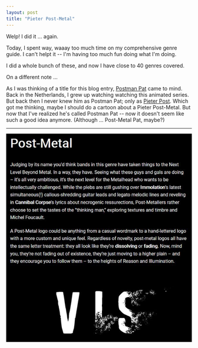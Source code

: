```yaml
---
layout: post
title: "Pieter Post-Metal"
---
```


Welp! I did it ... again.

Today, I spent way, waaay too much time on my comprehensive genre guide. I can't helpt it -- I'm having too much fun doing what I'm doing. 

I did a whole bunch of these, and now I have close to 40 genres covered. 

On a different note ... 

As I was thinking of a title for this blog entry, <a href="https://www.youtube.com/watch?v=1uukgYgflCE" target="_blank" rel="noopener"><span>Postman Pat</span></a>
 came to mind. Back in the Netherlands, I grew up watching watching this animated series. But back then I never knew him as Postman Pat; only as <a href="https://www.youtube.com/watch?v=umV3Cd78H2U" target="_blank" rel="noopener"><span>Pieter Post</span></a>. Which got me thinking, maybe I should do a cartoon about a Pieter Post-Metal. But now that I've realized he's called Postman Pat -- now it doesn't seem like such a good idea anymore. (Although ... Post-Metal Pat, maybe?)

---

![Post-Metal](..\assets\img\blog\post2.jpg)